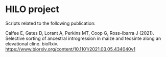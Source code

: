 # HILO project
Scripts related to the following publication:

Calfee E, Gates D, Lorant A, Perkins MT, Coop G, Ross-Ibarra J (2021). Selective sorting of ancestral introgression in maize and teosinte along an elevational cline. bioRxiv. https://www.biorxiv.org/content/10.1101/2021.03.05.434040v1
